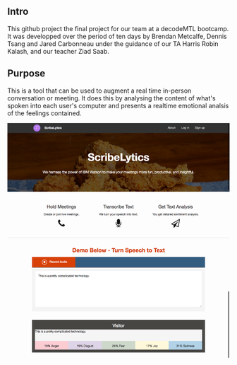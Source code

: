 ## Intro

  This github project the final project for our team at a decodeMTL bootcamp. It was developped over the period of ten days by Brendan Metcalfe, Dennis Tsang and Jared Carbonneau under the guidance of our TA Harris Robin Kalash, and our teacher Ziad Saab.
  
## Purpose

  This is a tool that can be used to augment a real time in-person conversation or meeting. It does this by analysing the content of what's spoken into each user's computer and presents a realtime emotional analsis of the feelings contained.


![Alt text](/scribeLytics.png?raw=true "Landing Page")
